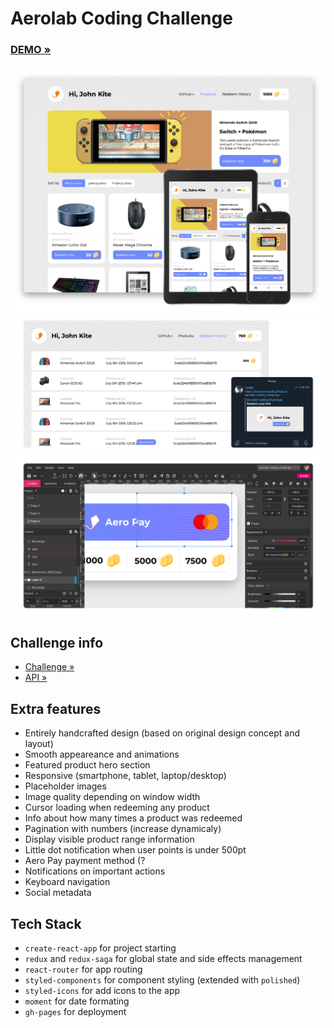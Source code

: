 # Aerolab Coding Challenge

### [DEMO »](https://lucasromerodb.github.io/aerolab-coding-challenge/)

![Devices](docs/devices.png)
![History & Social](docs/history-social.png)
![Design](docs/design.png)

## Challenge info

- [Challenge »](https://aerolab.co/coding-challenge-instructions?utm_campaign=Coding%20Challenge)
- [API »](https://aerolabchallenge.docs.apiary.io/#reference/0/products/get)

## Extra features

- Entirely handcrafted design (based on original design concept and layout)
- Smooth appeareance and animations
- Featured product hero section
- Responsive (smartphone, tablet, laptop/desktop)
- Placeholder images
- Image quality depending on window width
- Cursor loading when redeeming any product
- Info about how many times a product was redeemed
- Pagination with numbers (increase dynamicaly)
- Display visible product range information
- Little dot notification when user points is under 500pt
- Aero Pay payment method (?
- Notifications on important actions
- Keyboard navigation
- Social metadata

## Tech Stack

- `create-react-app` for project starting
- `redux` and `redux-saga` for global state and side effects management
- `react-router` for app routing
- `styled-components` for component styling (extended with `polished`)
- `styled-icons` for add icons to the app
- `moment` for date formating
- `gh-pages` for deployment
